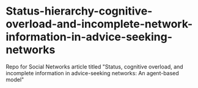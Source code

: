 # Status-hierarchy-cognitive-overload-and-incomplete-network-information-in-advice-seeking-networks
Repo for Social Networks article titled "Status, cognitive overload, and incomplete information in advice-seeking networks: An agent-based model"
